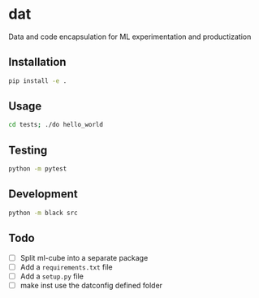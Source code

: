 # dat
Data and code encapsulation for ML experimentation and productization


## Installation

```bash
pip install -e .
```

## Usage

```bash
cd tests; ./do hello_world
```

## Testing

```bash
python -m pytest
```

## Development

```bash
python -m black src
```


## Todo
- [ ] Split ml-cube into a separate package
- [ ] Add a `requirements.txt` file
- [ ] Add a `setup.py` file
- [ ] make inst use the datconfig defined folder